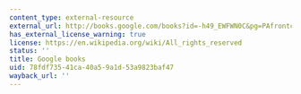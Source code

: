 ```yaml
---
content_type: external-resource
external_url: http://books.google.com/books?id=-h49_EWFWN0C&pg=PAfrontcover
has_external_license_warning: true
license: https://en.wikipedia.org/wiki/All_rights_reserved
status: ''
title: Google books
uid: 78fdf735-41ca-40a5-9a1d-53a9823baf47
wayback_url: ''
---
```

